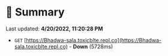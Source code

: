 # 📖 Summary
Last updated: **4/20/2022, 11:20:28 PM**

- `GET` [https://Bhadwa-sala.toxicblte.repl.co](https://Bhadwa-sala.toxicblte.repl.co) - **Down** (5728ms)

